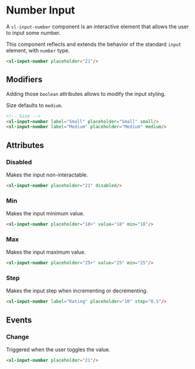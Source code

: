 <script setup>
	import { notify } from '../../../../api';
	import Preview from '../../../../components/preview.vue';
</script>

# Number Input

A `sl-input-number` component is an interactive element that allows the user to input some number.

This component reflects and extends the behavior of the standard `input` element, with `number` type.

<Preview>
  <sl-input-number placeholder="21"/>
</Preview>

``` html
<sl-input-number placeholder="21"/>
```

## Modifiers

Adding those `boolean` attributes allows to modify the input styling.

Size defaults to `medium`.

<Preview title="Sizes">
  <sl-input-number label="Small" placeholder="Small" small/>
  <sl-input-number label="Medium" placeholder="Medium" medium/>
</Preview>

``` html
<!-- Size -->
<sl-input-number label="Small" placeholder="Small" small/>
<sl-input-number label="Medium" placeholder="Medium" medium/>
```

## Attributes

### Disabled

Makes the input non-interactable.

<Preview>
  <sl-input-number placeholder="21" disabled @click="notify('disabled')"/>
</Preview>

``` html
<sl-input-number placeholder="21" disabled/>
```

### Min

Makes the input minimum value.

<Preview>
  <sl-input-number placeholder="18+" value="18" min="18"/>
</Preview>

``` html
<sl-input-number placeholder="18+" value="18" min="18"/>
```

### Max

Makes the input maximum value.

<Preview>
  <sl-input-number placeholder="25+" value="25" min="25"/>
</Preview>

``` html
<sl-input-number placeholder="25+" value="25" min="25"/>
```

### Step

Makes the input step when incrementing or decrementing.

<Preview>
  <sl-input-number label="Rating" placeholder="10" step="0.5"/>
</Preview>

``` html
<sl-input-number label="Rating" placeholder="10" step="0.5"/>
```

## Events

### Change

Triggered when the user toggles the value.

<Preview>
  <sl-input-number placeholder="21" @input="notify(`value: ${$event.target.value}`)"/>
</Preview>

``` html
<sl-input-number placeholder="21"/>
```
